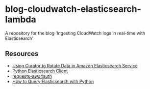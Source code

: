 # blog-cloudwatch-elasticsearch-lambda
A repository for the blog 'Ingesting CloudWatch logs in real-time with Elasticsearch' 

## Resources
- [Using Curator to Rotate Data in Amazon Elasticsearch Service](https://docs.aws.amazon.com/elasticsearch-service/latest/developerguide/curator.html)
- [Python Elasticsearch Client](https://elasticsearch-py.readthedocs.io/en/master/)
- [requests-aws4auth](https://pypi.org/project/requests-aws4auth/)
- [How to Query Elasticsearch with Python](https://marcobonzanini.com/2015/02/02/how-to-query-elasticsearch-with-python/)